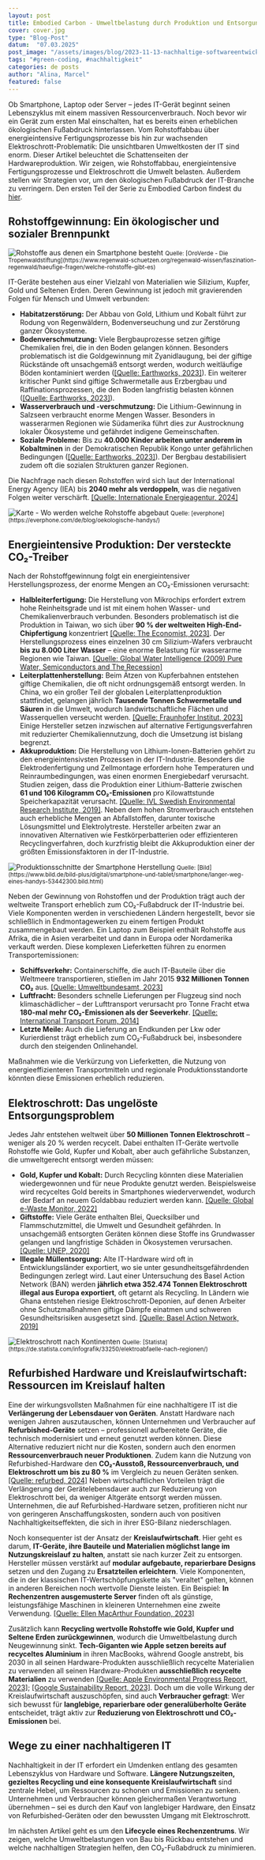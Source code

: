 ```yaml
---
layout: post
title: Embodied Carbon - Umweltbelastung durch Produktion und Entsorgung von Hardware
cover: cover.jpg
type: "Blog-Post"
datum:  "07.03.2025"
post_image: "/assets/images/blog/2023-11-13-nachhaltige-softwareentwicklung.jpg"
tags: "#green-coding, #nachhaltigkeit"
categories: de posts
author: "Alina, Marcel"
featured: false
---
```


Ob Smartphone, Laptop oder Server – jedes IT-Gerät beginnt seinen Lebenszyklus mit einem massiven Ressourcenverbrauch. Noch bevor wir ein Gerät zum ersten Mal einschalten, hat es bereits einen erheblichen ökologischen Fußabdruck hinterlassen. Vom Rohstoffabbau über energieintensive Fertigungsprozesse bis hin zur wachsenden Elektroschrott-Problematik: Die unsichtbaren Umweltkosten der IT sind enorm. Dieser Artikel beleuchtet die Schattenseiten der Hardwareproduktion. Wir zeigen, wie Rohstoffabbau, energieintensive Fertigungsprozesse und Elektroschrott die Umwelt belasten. Außerdem stellen wir Strategien vor, um den ökologischen Fußabdruck der IT-Branche zu verringern. Den ersten Teil der Serie zu Embodied Carbon findest du [hier](https://mehrwert.tech/embodied-carbon-1).

## **Rohstoffgewinnung: Ein ökologischer und sozialer Brennpunkt**

<img class="img-fluid w-100" src="/assets/images/blog/smartphone_resources.jpg" alt="Rohstoffe aus denen ein Smartphone besteht">
<small>Quelle: [OroVerde - Die Tropenwaldstiftung](https://www.regenwald-schuetzen.org/regenwald-wissen/faszination-regenwald/haeufige-fragen/welche-rohstoffe-gibt-es)</small>


IT-Geräte bestehen aus einer Vielzahl von Materialien wie Silizium, Kupfer, Gold und Seltenen Erden. Deren Gewinnung ist jedoch mit gravierenden Folgen für Mensch und Umwelt verbunden:

<ul>
  <li><b>Habitatzerstörung:</b> Der Abbau von Gold, Lithium und Kobalt führt zur Rodung von Regenwäldern, Bodenverseuchung und zur Zerstörung ganzer Ökosysteme.</li>
  <li><b>Bodenverschmutzung:</b> Viele Bergbauprozesse setzen giftige Chemikalien frei, die in den Boden gelangen können. Besonders problematisch ist die Goldgewinnung mit Zyanidlaugung, bei der giftige Rückstände oft unsachgemäß entsorgt werden, wodurch weitläufige Böden kontaminiert werden (<a href="https://earthworks.org/wp-content/uploads/2025/01/Earthworks-Annual-Report-2023.pdf">[Quelle: Earthworks, 2023]</a>). Ein weiterer kritischer Punkt sind giftige Schwermetalle aus Erzbergbau und Raffinationsprozessen, die den Boden langfristig belasten können (<a href="https://earthworks.org/wp-content/uploads/2025/01/Earthworks-Annual-Report-2023.pdf">[Quelle: Earthworks, 2023]</a>).</li>
  <li><b>Wasserverbrauch und -verschmutzung:</b> Die Lithium-Gewinnung in Salzseen verbraucht enorme Mengen Wasser. Besonders in wasserarmen Regionen wie Südamerika führt dies zur Austrocknung lokaler Ökosysteme und gefährdet indigene Gemeinschaften.</li>
  <li><b>Soziale Probleme:</b> Bis zu <b>40.000 Kinder arbeiten unter anderem in Kobaltminen</b> in der Demokratischen Republik Kongo unter gefährlichen Bedingungen (<a href="https://earthworks.org/wp-content/uploads/2025/01/Earthworks-Annual-Report-2023.pdf">[Quelle: Earthworks, 2023]</a>). Der Bergbau destabilisiert zudem oft die sozialen Strukturen ganzer Regionen.</li>
</ul>

Die Nachfrage nach diesen Rohstoffen wird sich laut der International Energy Agency (IEA) bis **2040 mehr als verdoppeln**, was die negativen Folgen weiter verschärft. [[Quelle: Internationale Energieagentur, 2024]](https://www.iea.org/news/sharp-declines-in-critical-mineral-prices-mask-risks-of-future-supply-strains-as-energy-transitions-advance)

<img class="img-fluid w-100" src="/assets/images/blog/Smartphone_resources_map.jpg" alt="Karte - Wo werden welche Rohstoffe abgebaut">
<small>Quelle: [everphone](https://everphone.com/de/blog/oekologische-handys/)</small>

## **Energieintensive Produktion: Der versteckte CO₂-Treiber**

Nach der Rohstoffgewinnung folgt ein energieintensiver Herstellungsprozess, der enorme Mengen an CO₂-Emissionen verursacht:

<ul>
<li><b>Halbleiterfertigung:</b> Die Herstellung von Mikrochips erfordert extrem hohe Reinheitsgrade und ist mit einem hohen Wasser- und Chemikalienverbrauch verbunden. Besonders problematisch ist die Produktion in Taiwan, wo sich über <b>90 % der weltweiten High-End-Chipfertigung</b> konzentriert <a href="https://www.economist.com/special-report/2023/03/06/taiwans-dominance-of-the-chip-industry-makes-it-more-important">[Quelle: The Economist, 2023]</a>. Der Herstellungsprozess eines einzelnen 30 cm Silizium-Wafers verbraucht <b>bis zu 8.000 Liter Wasser</b> – eine enorme Belastung für wasserarme Regionen wie Taiwan. <a href="https://www.globalwaterintel.com">[Quelle: Global Water Intelligence (2009) Pure Water, Semiconductors and The Recession]</a></li>
<li><b>Leiterplattenherstellung:</b> Beim Ätzen von Kupferbahnen entstehen giftige Chemikalien, die oft nicht ordnungsgemäß entsorgt werden. In China, wo ein großer Teil der globalen Leiterplattenproduktion stattfindet, gelangen jährlich <b>Tausende Tonnen Schwermetalle und Säuren</b> in die Umwelt, wodurch landwirtschaftliche Flächen und Wasserquellen verseucht werden. <a href="https://www.fraunhofer-zukunftsfabrik.de/?p=4256">[Quelle: Fraunhofer Institut, 2023]</a> Einige Hersteller setzen inzwischen auf alternative Fertigungsverfahren mit reduzierter Chemikaliennutzung, doch die Umsetzung ist bislang begrenzt.</li>
<li><b>Akkuproduktion:</b> Die Herstellung von Lithium-Ionen-Batterien gehört zu den energieintensivsten Prozessen in der IT-Industrie. Besonders die Elektrodenfertigung und Zellmontage erfordern hohe Temperaturen und Reinraumbedingungen, was einen enormen Energiebedarf verursacht. Studien zeigen, dass die Produktion einer Lithium-Batterie zwischen <b>61 und 106 Kilogramm CO₂-Emissionen</b> pro Kilowattstunde Speicherkapazität verursacht. <a href="https://ivl.diva-portal.org/smash/get/diva2:1549551/FULLTEXT01.pdf">[Quelle: IVL Swedish Environmental Research Institute, 2019]</a>. Neben dem hohen Stromverbrauch entstehen auch erhebliche Mengen an Abfallstoffen, darunter toxische Lösungsmittel und Elektrolytreste. Hersteller arbeiten zwar an innovativen Alternativen wie Festkörperbatterien oder effizienteren Recyclingverfahren, doch kurzfristig bleibt die Akkuproduktion einer der größten Emissionsfaktoren in der IT-Industrie.</li>
</ul>

<img class="img-fluid w-100" src="/assets/images/blog/smartphone_supply_chain.png" alt="Produktionsschnitte der Smartphone Herstellung">
<small>Quelle: [Bild](https://www.bild.de/bild-plus/digital/smartphone-und-tablet/smartphone/langer-weg-eines-handys-53442300.bild.html)</small>

Neben der Gewinnung von Rohstoffen und der Produktion trägt auch der weltweite Transport erheblich zum CO₂-Fußabdruck der IT-Industrie bei. Viele Komponenten werden in verschiedenen Ländern hergestellt, bevor sie schließlich in Endmontagewerken zu einem fertigen Produkt zusammengebaut werden. Ein Laptop zum Beispiel enthält Rohstoffe aus Afrika, die in Asien verarbeitet und dann in Europa oder Nordamerika verkauft werden. Diese komplexen Lieferketten führen zu enormen Transportemissionen:

<ul>
<li><b>Schiffsverkehr:</b> Containerschiffe, die auch IT-Bauteile über die Weltmeere transportieren, stießen im Jahr 2015 <b>932 Millionen Tonnen CO₂</b> aus. <a href="https://www.umweltbundesamt.de/themen/wasser/gewaesser/meere/nutzung-belastungen/schifffahrt#fakten-zur-seeschifffahrt-und-zu-ihren-auswirkungen-auf-die-umwelt">[Quelle: Umweltbundesamt, 2023]</a></li>
<li><b>Luftfracht:</b> Besonders schnelle Lieferungen per Flugzeug sind noch klimaschädlicher – der Lufttransport verursacht pro Tonne Fracht etwa <b>180-mal mehr CO₂-Emissionen als der Seeverkehr</b>. <a href="https://www.itf-oecd.org/sites/default/files/docs/dp201421.pdf">[Quelle: International Transport Forum, 2014]</a></li>
<li><b>Letzte Meile:</b> Auch die Lieferung an Endkunden per Lkw oder Kurierdienst trägt erheblich zum CO₂-Fußabdruck bei, insbesondere durch den steigenden Onlinehandel.</li>
</ul>

Maßnahmen wie die Verkürzung von Lieferketten, die Nutzung von energieeffizienteren Transportmitteln und regionale Produktionsstandorte könnten diese Emissionen erheblich reduzieren.

## **Elektroschrott: Das ungelöste Entsorgungsproblem**

Jedes Jahr entstehen weltweit über **50 Millionen Tonnen Elektroschrott** – weniger als 20 % werden recycelt. Dabei enthalten IT-Geräte wertvolle Rohstoffe wie Gold, Kupfer und Kobalt, aber auch gefährliche Substanzen, die umweltgerecht entsorgt werden müssen:

<ul>
<li><b>Gold, Kupfer und Kobalt:</b> Durch Recycling könnten diese Materialien wiedergewonnen und für neue Produkte genutzt werden. Beispielsweise wird recyceltes Gold bereits in Smartphones wiederverwendet, wodurch der Bedarf an neuem Goldabbau reduziert werden kann. <a href="https://globalewastemonitor.org/">[Quelle: Global e-Waste Monitor, 2022]</a></li>
<li><b>Giftstoffe:</b> Viele Geräte enthalten Blei, Quecksilber und Flammschutzmittel, die Umwelt und Gesundheit gefährden. In unsachgemäß entsorgten Geräten können diese Stoffe ins Grundwasser gelangen und langfristige Schäden in Ökosystemen verursachen. <a href="https://wedocs.unep.org/xmlui/bitstream/handle/20.500.11822/35364/CoCL.pdf">[Quelle: UNEP, 2020]</a></li>
<li><b>Illegale Müllentsorgung:</b> Alte IT-Hardware wird oft in Entwicklungsländer exportiert, wo sie unter gesundheitsgefährdenden Bedingungen zerlegt wird. Laut einer Untersuchung des Basel Action Network (BAN) werden <b>jährlich etwa 352.474 Tonnen Elektroschrott illegal aus Europa exportiert</b>, oft getarnt als Recycling. In Ländern wie Ghana entstehen riesige Elektroschrott-Deponien, auf denen Arbeiter ohne Schutzmaßnahmen giftige Dämpfe einatmen und schweren Gesundheitsrisiken ausgesetzt sind. <a href="https://wiki.ban.org/images/f/f4/Holes_in_the_Circular_Economy-_WEEE_Leakage_from_Europe.pdf">[Quelle: Basel Action Network, 2019]</a></li>
</ul>


<img class="img-fluid w-100" src="/assets/images/blog/elektroschrott_recycling.jpeg" alt="Elektroschrott nach Kontinenten">
<small>Quelle: [Statista](https://de.statista.com/infografik/33250/elektroabfaelle-nach-regionen/)</small>

## **Refurbished Hardware und Kreislaufwirtschaft: Ressourcen im Kreislauf halten**

Eine der wirkungsvollsten Maßnahmen für eine nachhaltigere IT ist die **Verlängerung der Lebensdauer von Geräten**. Anstatt Hardware nach wenigen Jahren auszutauschen, können Unternehmen und Verbraucher auf **Refurbished-Geräte** setzen – professionell aufbereitete Geräte, die technisch modernisiert und erneut genutzt werden können. Diese Alternative reduziert nicht nur die Kosten, sondern auch den enormen **Ressourcenverbrauch neuer Produktionen**. Zudem kann die Nutzung von Refurbished-Hardware den **CO₂-Ausstoß, Ressourcenverbrauch, und Elektroschrott um bis zu 80 %** im Vergleich zu neuen Geräten senken. [[Quelle: refurbed, 2024]](https://www.refurbed.de/a/pressrelease-refurbed-fraunhofer/) Neben wirtschaftlichen Vorteilen trägt die Verlängerung der Gerätelebensdauer auch zur Reduzierung von Elektroschrott bei, da weniger Altgeräte entsorgt werden müssen. Unternehmen, die auf Refurbished-Hardware setzen, profitieren nicht nur von geringeren Anschaffungskosten, sondern auch von positiven Nachhaltigkeitseffekten, die sich in ihrer ESG-Bilanz niederschlagen.

Noch konsequenter ist der Ansatz der **Kreislaufwirtschaft**. Hier geht es darum, **IT-Geräte, ihre Bauteile und Materialien möglichst lange im Nutzungskreislauf zu halten**, anstatt sie nach kurzer Zeit zu entsorgen. Hersteller müssen verstärkt auf **modular aufgebaute, reparierbare Designs** setzen und den Zugang zu **Ersatzteilen erleichtern**. Viele Komponenten, die in der klassischen IT-Wertschöpfungskette als "veraltet" gelten, können in anderen Bereichen noch wertvolle Dienste leisten. Ein Beispiel: **In Rechenzentren ausgemusterte Server** finden oft als günstige, leistungsfähige Maschinen in kleineren Unternehmen eine zweite Verwendung. [[Quelle: Ellen MacArthur Foundation, 2023]](https://www.ellenmacarthurfoundation.org/circular-economy-diagram)

Zusätzlich kann **Recycling wertvolle Rohstoffe wie Gold, Kupfer und Seltene Erden zurückgewinnen**, wodurch die Umweltbelastung durch Neugewinnung sinkt. **Tech-Giganten wie Apple setzen bereits auf recyceltes Aluminium** in ihren MacBooks, während Google anstrebt, bis 2030 in all seinen Hardware-Produkten ausschließlich recycelte Materialien zu verwenden  all seinen Hardware-Produkten **ausschließlich recycelte Materialien** zu verwenden [[Quelle: Apple Environmental Progress Report, 2023]](https://www.apple.com/environment/pdf/Apple_Environmental_Progress_Report_2024.pdf); [[Google Sustainability Report, 2023]](https://sustainability.google/reports/google-2023-environmental-report/). Doch um die volle Wirkung der Kreislaufwirtschaft auszuschöpfen, sind auch **Verbraucher gefragt**: Wer sich bewusst für **langlebige, reparierbare oder generalüberholte Geräte** entscheidet, trägt aktiv zur **Reduzierung von Elektroschrott und CO₂-Emissionen** bei.

## **Wege zu einer nachhaltigeren IT**

Nachhaltigkeit in der IT erfordert ein Umdenken entlang des gesamten Lebenszyklus von Hardware und Software. **Längere Nutzungszeiten, gezieltes Recycling und eine konsequente Kreislaufwirtschaft** sind zentrale Hebel, um Ressourcen zu schonen und Emissionen zu senken. Unternehmen und Verbraucher können gleichermaßen Verantwortung übernehmen – sei es durch den Kauf von langlebiger Hardware, den Einsatz von Refurbished-Geräten oder den bewussten Umgang mit Elektroschrott.

Im nächsten Artikel geht es um den **Lifecycle eines Rechenzentrums**. Wir zeigen, welche Umweltbelastungen von Bau bis Rückbau entstehen und welche nachhaltigen Strategien helfen, den CO₂-Fußabdruck zu minimieren.
